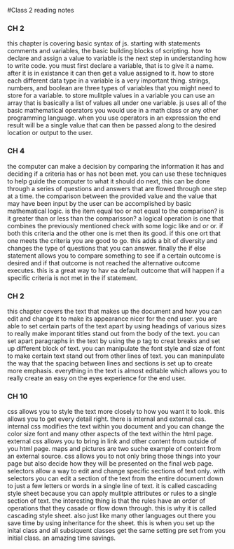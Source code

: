 #Class 2 reading notes

### CH 2
this chapter is covering basic syntax of js. starting with statements comments and variables, the basic building blocks of scripting. how to declare and assign a value to variable is the next step in understanding how to write code. you must first declare a variable, that is to give it a name. after it is in existance it can then get a value assigned to it. how to store each different data type in a variable is a very important thing. strings, numbers, and boolean are three types of variables that you might need to store for a variable. to store mulitple values in a variable you can use an array that is basically a list of values all under one variable. js uses all of the basic mathematical operators you would use in a math class or any other programming language. when you use operators in an expression the end result will be a single value that can then be passed along to the desired location or output to the user. 

### CH 4
the computer can make a decision by comparing the information it has and deciding if a criteria has or has not been met. you can use these techniques to help guide the computer to what it should do next, this can be done through a series of questions and answers that are flowed through one step at a time. the comparison between the provided value and the value that may have been input by the user can be accomplished by basic mathematical logic. is the item equal too or not equal to the comparison? is it greater than or less than the comparisson? a logical operation is one that combines the previously mentioned check with some logic like and or or. if both this criteria and the other one is met then its good. if this one ort that one meets the criteria you are good to go. this adds a bit of diversity and changes the type of questions that you can answer. finally the if else statement allows you to compare something to see if a certain outcome is desired and if that outcome is not reached the alternative outcome executes. this is a great way to hav ea default outcome that will happen if a specific criteria is not met in the if statement. 

### CH 2
this chapter covers the text that makes up the document and how you can edit and change it to make its appearance nicer for the end user. you are able to set certain parts of the text apart by using headings of various sizes to really make imporant titles stand out from the body of the text. you can set apart paragraphs in the text by using the p tag to creat breaks and set up different block of text. you can manipulate the font style and size of font to make certain text stand out from other lines of text. you can maninpulate the way that the spacing between lines and sections is set up to create more emphasis. everything in the text is almost editable which allows you to really create an easy on the eyes experience for the end user. 

### CH 10
css allows you to style the text more closely to how you want it to look. this allows you to get every detail right. there is internal and external css. internal css modifies the text within you document and you can change the color size font and many other aspects of the text within the html page. external css allows you to bring in link and other content from outside of you html page. maps and pictures are two suche example of content from an external source. css allows you to not only bring those things into your page but also decide how they will be presented on the final web page. selectors allow a way to edit and change specific sections of text only. with selectors you can edit a section of the text from the entire document down to just a few letters or words in a single line of text. it is called cascading style sheet because you can apply mulitple attributes or rules to a single section of text. the interesting thing is that the rules have an order of operations that they casade or flow down through. this is why it is called cascading style sheet. also just like many other languages out there you save time by using inheritance for the sheet. this is when you set up the inital class and all subsiquent classes get the same setting pre set from you initial class. an amazing time savings. 
